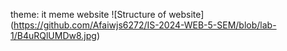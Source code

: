 theme: it meme website
![Structure of website] (https://github.com/Afaiwjs6272/IS-2024-WEB-5-SEM/blob/lab-1/B4uRQlUMDw8.jpg)
